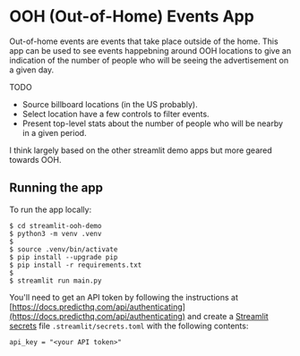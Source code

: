 # OOH (Out-of-Home) Events App

Out-of-home events are events that take place outside of the home. This app can be used to see events happebning around OOH locations to give an indication of the number of people who will be seeing the advertisement on a given day.

TODO

- Source billboard locations (in the US probably).
- Select location have a few controls to filter events.
- Present top-level stats about the number of people who will be nearby in a given period.

I think largely based on the other streamlit demo apps but more geared towards OOH.

## Running the app

To run the app locally:

```
$ cd streamlit-ooh-demo
$ python3 -m venv .venv
$ 
$ source .venv/bin/activate
$ pip install --upgrade pip
$ pip install -r requirements.txt
$ 
$ streamlit run main.py
```

You'll need to get an API token by following the instructions at [https://docs.predicthq.com/api/authenticating](https://docs.predicthq.com/api/authenticating) and create a [Streamlit secrets](https://docs.streamlit.io/streamlit-community-cloud/get-started/deploy-an-app/connect-to-data-sources/secrets-management) file `.streamlit/secrets.toml` with the following contents:

```
api_key = "<your API token>"
```

